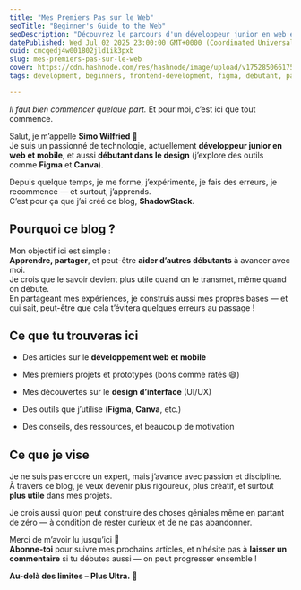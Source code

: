 ```yaml
---
title: "Mes Premiers Pas sur le Web"
seoTitle: "Beginner's Guide to the Web"
seoDescription: "Découvrez le parcours d'un développeur junior en web et mobile partageant ses expériences, projets, et conseils sur le blog ShadowStack"
datePublished: Wed Jul 02 2025 23:00:00 GMT+0000 (Coordinated Universal Time)
cuid: cmcqedj4w001802jld1ik3pxb
slug: mes-premiers-pas-sur-le-web
cover: https://cdn.hashnode.com/res/hashnode/image/upload/v1752850661759/c7557269-696b-4027-bef8-f69dbe397d43.jpeg
tags: development, beginners, frontend-development, figma, debutant, passion

---
```


*Il faut bien commencer quelque part.* Et pour moi, c’est ici que tout commence.

Salut, je m’appelle **Simo Wilfried** 👋  
Je suis un passionné de technologie, actuellement **développeur junior en web et mobile**, et aussi **débutant dans le design** (j’explore des outils comme **Figma** et **Canva**).

Depuis quelque temps, je me forme, j’expérimente, je fais des erreurs, je recommence — et surtout, j’apprends.  
C’est pour ça que j’ai créé ce blog, **ShadowStack**.

## Pourquoi ce blog ?

Mon objectif ici est simple :  
**Apprendre, partager**, et peut-être **aider d’autres débutants** à avancer avec moi.  
Je crois que le savoir devient plus utile quand on le transmet, même quand on débute.  
En partageant mes expériences, je construis aussi mes propres bases — et qui sait, peut-être que cela t’évitera quelques erreurs au passage !

## Ce que tu trouveras ici

* Des articles sur le **développement web et mobile**
    
* Mes premiers projets et prototypes (bons comme ratés 😅)
    
* Mes découvertes sur le **design d’interface** (UI/UX)
    
* Des outils que j’utilise (**Figma**, **Canva**, etc.)
    
* Des conseils, des ressources, et beaucoup de motivation
    

## Ce que je vise

Je ne suis pas encore un expert, mais j’avance avec passion et discipline.  
À travers ce blog, je veux devenir plus rigoureux, plus créatif, et surtout **plus utile** dans mes projets.

Je crois aussi qu’on peut construire des choses géniales même en partant de zéro — à condition de rester curieux et de ne pas abandonner.

Merci de m’avoir lu jusqu’ici 🙏  
**Abonne-toi** pour suivre mes prochains articles, et n’hésite pas à **laisser un commentaire** si tu débutes aussi — on peut progresser ensemble !

**Au-delà des limites – Plus Ultra.** 🚀